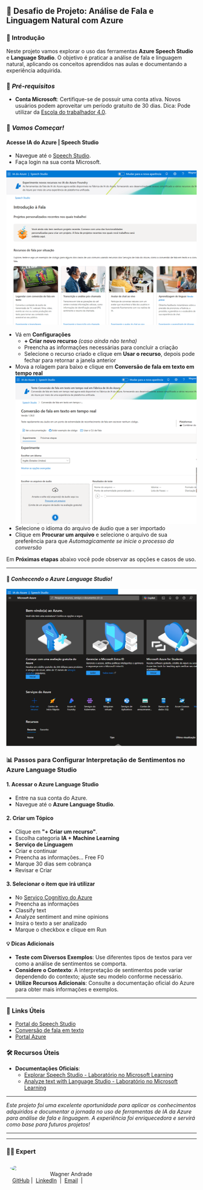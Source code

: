 ## 🌟 Desafio de Projeto: Análise de Fala e Linguagem Natural com Azure

### 📌 Introdução
Neste projeto vamos explorar o uso das ferramentas **Azure Speech Studio** e **Language Studio**. O objetivo é praticar a análise de fala e linguagem natural, aplicando os conceitos aprendidos nas aulas e documentando a experiência adquirida.

### 🎯 *Pré-requisitos*
- **Conta Microsoft**: Certifique-se de possuir uma conta ativa. Novos usuários podem aproveitar um período gratuito de 30 dias. 
Dica: Pode utilizar da <a href="https://escoladotrabalhador40.com.br">Escola do trabalhador 4.0</a>.

### 🚀 *Vamos Começar!*

#### Acesse IA do Azure | Speech Studio
- Navegue até o <a href="https://speech.microsoft.com/portal/">Speech Studio</a>.
- Faça login na sua conta Microsoft.

![Imagem do Portal Azure Speech Studio](../assets/img/azure-speech-studio.png)

- Vá em **Configurações** 
  - **+ Criar novo recurso** *(caso ainda não tenha)*
  - Preencha as informações necessárias para concluir a criação
  - Selecione o recurso criado e clique em **Usar o recurso**, depois pode fechar para retornar a janela anterior
- Mova a rolagem para baixo e clique em **Conversão de fala em texto em tempo real**
![Imagem conversão de fala em texto](../assets/img/conversao-fala-em-texto.png)
- Selecione o idioma do arquivo de áudio que a ser importado 
- Clique em **Procurar um arquivo** e selecione o arquivo de sua preferência para que  *Automagicamente se inicie o processo da conversão*

Em **Próximas etapas** abaixo você pode observar as opções e casos de uso.

---

#### 🚀 *Conhecendo o Azure Language Studio!*

![Imagem conversão de fala em texto](../assets/img/language-studio.png)


### 📊 Passos para Configurar Interpretação de Sentimentos no Azure Language Studio

#### 1. Acessar o Azure Language Studio
   - Entre na sua conta do Azure.
   - Navegue até o **Azure Language Studio**.

#### 2. Criar um Tópico
   - Clique em **"+ Criar um recurso"**.
   - Escolha categoria **IA + Machine Learning**
   - **Serviço de Linguagem**
   - Criar e continuar
   - Preencha as informações... Free F0
   - Marque 30 dias sem cobrança
   - Revisar e Criar


#### 3. Selecionar o ítem que irá utilizar
   - No [Serviço Cognitivo do Azure](https://language.cognitive.azure.com/home)
   - Preencha as informações
   - Classify text
   - Analyze sentiment and mine opinions
   - Insira o texto a ser analizado
   - Marque o checkbox e clique em Run


#### 💡 Dicas Adicionais
- **Teste com Diversos Exemplos**: Use diferentes tipos de textos para ver como a análise de sentimentos se comporta.
- **Considere o Contexto**: A interpretação de sentimentos pode variar dependendo do contexto; ajuste seu modelo conforme necessário.
- **Utilize Recursos Adicionais**: Consulte a documentação oficial do Azure para obter mais informações e exemplos.


---


### 🔗 Links Úteis
- [Portal do Speech Studio](https://speech.microsoft.com/portal)
- [Conversão de fala em texto](https://speech.microsoft.com/portal/speechtotexttool)
- [Portal Azure](https://portal.azure.com/#home)

### 🛠️ Recursos Úteis
- **Documentações Oficiais**:
  - [Explorar Speech Studio - Laboratório no Microsoft Learning](https://microsoftlearning.github.io/mslearn-ai-fundamentals/Instructions/Labs/09-speech.html)
  - [Analyze text with Language Studio - Laboratório no Microsoft Learning](https://microsoftlearning.github.io/mslearn-ai-fundamentals/Instructions/Labs/06-text-analysis.html)


---

*Este projeto foi uma excelente oportunidade para aplicar os conhecimentos adquiridos e documentar a jornada no uso de ferramentas de IA da Azure para análise de fala e linguagem. A experiência foi enriquecedora e servirá como base para futuros projetos!*

---
---

### 👨‍💻 Expert

<p>
<img 
      align="left" 
      style="margin: 10px; width: 80px; border-radius: 50%;" 
      src="https://avatars.githubusercontent.com/u/52001930?s=400&u=fb999c966c5c652a8357cbede4b1112e79cbfe18&v=4" 
/>
    <p style="padding-top:25px">&nbsp&nbsp&nbsp Wagner Andrade<br>
    &nbsp&nbsp&nbsp
    <a href="https://github.com/wsawebmaster">
    GitHub</a>&nbsp;|&nbsp;
    <a href="https://www.linkedin.com/in/
wsawebmaster">LinkedIn</a>
&nbsp;|&nbsp;
<a href="mailto:wsawebmaster@yahoo.com.br">
    Email</a>
  &nbsp;|&nbsp;
</p>
</p>